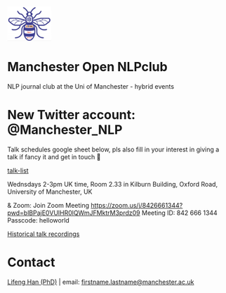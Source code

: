 
<img src="https://github.com/HECTA-UoM/NLPclub/blob/main/Mcr_NLPclub_logo.png" width="100">


# Manchester Open NLPclub
NLP journal club at the Uni of Manchester - hybrid events

# New Twitter account: @Manchester_NLP 

Talk schedules google sheet below, pls also fill in your interest in giving a talk if fancy it and get in touch 🙂

[talk-list](https://docs.google.com/spreadsheets/d/12XP_srZvXWyUjGvJy5aR-29_SWLyASfgALWsvrwJh5c/edit?usp=sharing)

Wednsdays 2-3pm UK time, 
Room 2.33 in Kilburn Building, Oxford Road, University of Manchester, UK 

& 
Zoom:
Join Zoom Meeting
https://zoom.us/j/8426661344?pwd=blBPajE0VUlHR0lQWmJFMktrM3prdz09
Meeting ID: 842 666 1344	
Passcode: helloworld

[Historical talk recordings](https://drive.google.com/drive/folders/1e2cFTPXtCjDFGok-nSgbNEwgqaPAFsSB?usp=sharing)

# Contact
[Lifeng Han (PhD)](https://scholar.google.com/citations?hl=en&user=_vf3E2QAAAAJ&view_op=list_works&sortby=pubdate) | email: firstname.lastname@manchester.ac.uk
